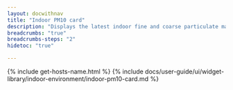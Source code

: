 ```yaml
---
layout: docwithnav
title: "Indoor PM10 card"
description: "Displays the latest indoor fine and coarse particulate matter (PM10) telemetry in a scalable rectangle card."
breadcrumbs: "true"
breadcrumbs-steps: "2"
hidetoc: "true"

---
```

{% include get-hosts-name.html %}
{% include docs/user-guide/ui/widget-library/indoor-environment/indoor-pm10-card.md %}
